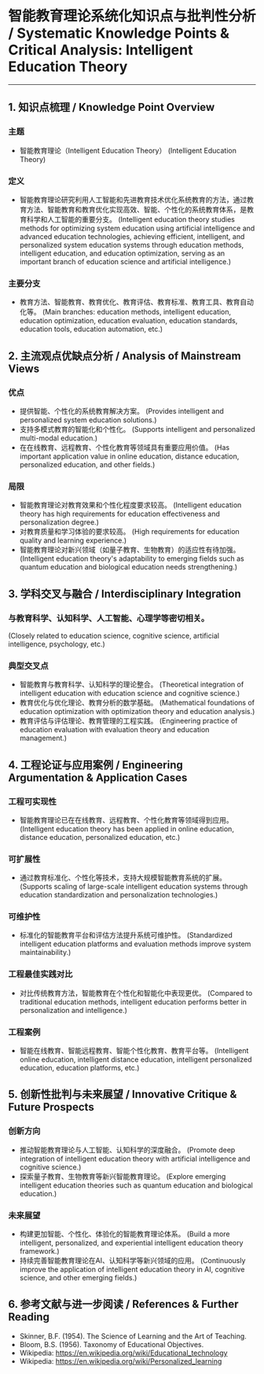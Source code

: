 # 智能教育理论系统化知识点与批判性分析 / Systematic Knowledge Points & Critical Analysis: Intelligent Education Theory

---

## 1. 知识点梳理 / Knowledge Point Overview

### 主题
- 智能教育理论（Intelligent Education Theory）
  (Intelligent Education Theory)

### 定义
- 智能教育理论研究利用人工智能和先进教育技术优化系统教育的方法，通过教育方法、智能教育和教育优化实现高效、智能、个性化的系统教育体系，是教育科学和人工智能的重要分支。
  (Intelligent education theory studies methods for optimizing system education using artificial intelligence and advanced education technologies, achieving efficient, intelligent, and personalized system education systems through education methods, intelligent education, and education optimization, serving as an important branch of education science and artificial intelligence.)

### 主要分支
- 教育方法、智能教育、教育优化、教育评估、教育标准、教育工具、教育自动化等。
  (Main branches: education methods, intelligent education, education optimization, education evaluation, education standards, education tools, education automation, etc.)

## 2. 主流观点优缺点分析 / Analysis of Mainstream Views

### 优点
- 提供智能、个性化的系统教育解决方案。
  (Provides intelligent and personalized system education solutions.)
- 支持多模式教育的智能化和个性化。
  (Supports intelligent and personalized multi-modal education.)
- 在在线教育、远程教育、个性化教育等领域具有重要应用价值。
  (Has important application value in online education, distance education, personalized education, and other fields.)

### 局限
- 智能教育理论对教育效果和个性化程度要求较高。
  (Intelligent education theory has high requirements for education effectiveness and personalization degree.)
- 对教育质量和学习体验的要求较高。
  (High requirements for education quality and learning experience.)
- 智能教育理论对新兴领域（如量子教育、生物教育）的适应性有待加强。
  (Intelligent education theory's adaptability to emerging fields such as quantum education and biological education needs strengthening.)

## 3. 学科交叉与融合 / Interdisciplinary Integration

### 与教育科学、认知科学、人工智能、心理学等密切相关。
  (Closely related to education science, cognitive science, artificial intelligence, psychology, etc.)

### 典型交叉点
- 智能教育与教育科学、认知科学的理论整合。
  (Theoretical integration of intelligent education with education science and cognitive science.)
- 教育优化与优化理论、教育分析的数学基础。
  (Mathematical foundations of education optimization with optimization theory and education analysis.)
- 教育评估与评估理论、教育管理的工程实践。
  (Engineering practice of education evaluation with evaluation theory and education management.)

## 4. 工程论证与应用案例 / Engineering Argumentation & Application Cases

### 工程可实现性
- 智能教育理论已在在线教育、远程教育、个性化教育等领域得到应用。
  (Intelligent education theory has been applied in online education, distance education, personalized education, etc.)

### 可扩展性
- 通过教育标准化、个性化等技术，支持大规模智能教育系统的扩展。
  (Supports scaling of large-scale intelligent education systems through education standardization and personalization technologies.)

### 可维护性
- 标准化的智能教育平台和评估方法提升系统可维护性。
  (Standardized intelligent education platforms and evaluation methods improve system maintainability.)

### 工程最佳实践对比
- 对比传统教育方法，智能教育在个性化和智能化中表现更优。
  (Compared to traditional education methods, intelligent education performs better in personalization and intelligence.)

### 工程案例
- 智能在线教育、智能远程教育、智能个性化教育、教育平台等。
  (Intelligent online education, intelligent distance education, intelligent personalized education, education platforms, etc.)

## 5. 创新性批判与未来展望 / Innovative Critique & Future Prospects

### 创新方向
- 推动智能教育理论与人工智能、认知科学的深度融合。
  (Promote deep integration of intelligent education theory with artificial intelligence and cognitive science.)
- 探索量子教育、生物教育等新兴智能教育理论。
  (Explore emerging intelligent education theories such as quantum education and biological education.)

### 未来展望
- 构建更加智能、个性化、体验化的智能教育理论体系。
  (Build a more intelligent, personalized, and experiential intelligent education theory framework.)
- 持续完善智能教育理论在AI、认知科学等新兴领域的应用。
  (Continuously improve the application of intelligent education theory in AI, cognitive science, and other emerging fields.)

## 6. 参考文献与进一步阅读 / References & Further Reading

- Skinner, B.F. (1954). The Science of Learning and the Art of Teaching.
- Bloom, B.S. (1956). Taxonomy of Educational Objectives.
- Wikipedia: <https://en.wikipedia.org/wiki/Educational_technology>
- Wikipedia: <https://en.wikipedia.org/wiki/Personalized_learning> 